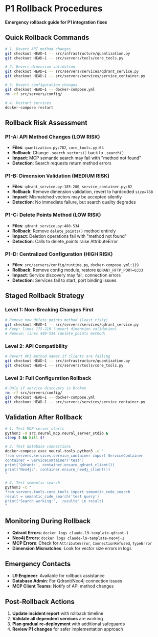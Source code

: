 # P1 Rollback Procedures
**Emergency rollback guide for P1 integration fixes**

## Quick Rollback Commands

```bash
# 1. Revert API method changes
git checkout HEAD~1 -- src/infrastructure/quantization.py
git checkout HEAD~1 -- src/servers/tools/core_tools.py

# 2. Revert dimension validation
git checkout HEAD~1 -- src/servers/services/qdrant_service.py
git checkout HEAD~1 -- src/servers/services/service_container.py

# 3. Revert configuration changes
git checkout HEAD~1 -- docker-compose.yml
rm -rf src/servers/config/

# 4. Restart services
docker-compose restart
```

## Rollback Risk Assessment

### P1-A: API Method Changes (LOW RISK)
- **Files**: `quantization.py:782`, `core_tools.py:64`  
- **Rollback**: Change `.search_vectors()` back to `.search()`
- **Impact**: MCP semantic search may fail with "method not found"
- **Detection**: Search requests return method errors

### P1-B: Dimension Validation (MEDIUM RISK)
- **Files**: `qdrant_service.py:185-200`, `service_container.py:82`
- **Rollback**: Remove dimension validation, revert to hardcoded `size=768`
- **Impact**: Mismatched vectors may be accepted silently
- **Detection**: No immediate failure, but search quality degrades

### P1-C: Delete Points Method (LOW RISK)  
- **Files**: `qdrant_service.py:480-534`
- **Rollback**: Remove `delete_points()` method entirely
- **Impact**: Deletion operations fail with "method not found"
- **Detection**: Calls to delete_points raise AttributeError

### P1-D: Centralized Configuration (HIGH RISK)
- **Files**: `src/servers/config/runtime.py`, `docker-compose.yml:119`
- **Rollback**: Remove config module, restore `QDRANT_HTTP_PORT=6333`
- **Impact**: Service discovery may fail, connection errors
- **Detection**: Services fail to start, port binding issues

## Staged Rollback Strategy

### Level 1: Non-Breaking Changes First
```bash
# Remove new delete_points method (least risky)
git checkout HEAD~1 -- src/servers/services/qdrant_service.py
# Keep: lines 175-210 (upsert dimension validation)
# Remove: lines 480-534 (delete_points method)
```

### Level 2: API Compatibility  
```bash
# Revert API method names if clients are failing
git checkout HEAD~1 -- src/infrastructure/quantization.py
git checkout HEAD~1 -- src/servers/tools/core_tools.py
```

### Level 3: Full Configuration Rollback
```bash
# Only if service discovery is broken
rm -rf src/servers/config/
git checkout HEAD~1 -- docker-compose.yml
git checkout HEAD~1 -- src/servers/services/service_container.py
```

## Validation After Rollback

```bash
# 1. Test MCP server starts
python3 -m src.neural_mcp.neural_server_stdio &
sleep 3 && kill $!

# 2. Test database connections
docker-compose exec neural-tools python3 -c "
from servers.services.service_container import ServiceContainer
container = ServiceContainer('test')
print('Qdrant:', container.ensure_qdrant_client())
print('Neo4j:', container.ensure_neo4j_client())
"

# 3. Test semantic search
python3 -c "
from servers.tools.core_tools import semantic_code_search
result = semantic_code_search('test query')
print('Search working:', 'results' in result)
"
```

## Monitoring During Rollback

- **Qdrant Errors**: `docker logs claude-l9-template-qdrant-1`
- **Neo4j Errors**: `docker logs claude-l9-template-neo4j-1` 
- **MCP Errors**: Check for `AttributeError`, `ConnectionRefused`, `TypeError`
- **Dimension Mismatches**: Look for vector size errors in logs

## Emergency Contacts

- **L9 Engineer**: Available for rollback assistance
- **Database Admin**: For Qdrant/Neo4j connection issues
- **MCP Client Teams**: Notify of API method changes

## Post-Rollback Actions

1. **Update incident report** with rollback timeline
2. **Validate all dependent services** are working
3. **Plan gradual re-deployment** with additional safeguards  
4. **Review P1 changes** for safer implementation approach